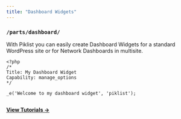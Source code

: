 ```yaml
---
title: "Dashboard Widgets"
---
```


### `/parts/dashboard/`

With Piklist you can easily create Dashboard Widgets for a standard WordPress site or for Network Dashboards in multisite.

```
<?php
/*
Title: My Dashboard Widget
Capability: manage_options
*/

_e('Welcome to my dashboard widget', 'piklist');


```

**[View Tutorials &rightarrow;](/tutorials/dashboard/)**
